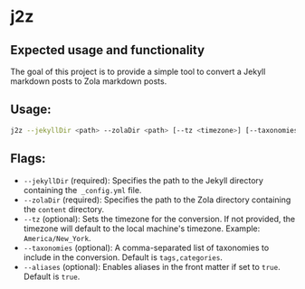# j2z

## Expected usage and functionality

The goal of this project is to provide a simple tool to convert a Jekyll markdown posts to Zola markdown posts.

## Usage:

```sh
j2z --jekyllDir <path> --zolaDir <path> [--tz <timezone>] [--taxonomies <taxonomies>] [--aliases <true|false>]
```

## Flags:
- `--jekyllDir` (required): Specifies the path to the Jekyll directory containing the` _config.yml` file.
- `--zolaDir` (required): Specifies the path to the Zola directory containing the `content` directory.
- `--tz` (optional): Sets the timezone for the conversion. If not provided, the timezone will default to the local machine's timezone. Example: `America/New_York`.
- `--taxonomies` (optional): A comma-separated list of taxonomies to include in the conversion. Default is `tags,categories`.
- `--aliases` (optional): Enables aliases in the front matter if set to `true`. Default is `true`.
